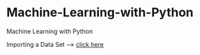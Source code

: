 # Machine-Learning-with-Python
Machine Learning with Python

Importing a Data Set --> [click here](https://www.kaggle.com/)

